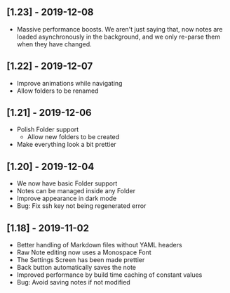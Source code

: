 ## [1.23] - 2019-12-08
* Massive performance boosts. We aren't just saying that, now notes are loaded asynchronously in the background, and we only re-parse them when they have changed.

## [1.22] - 2019-12-07

* Improve animations while navigating
* Allow folders to be renamed

## [1.21] - 2019-12-06

* Polish Folder support
  - Allow new folders to be created
* Make everything look a bit prettier

## [1.20] - 2019-12-04

* We now have basic Folder support
* Notes can be managed inside any Folder
* Improve appearance in dark mode
* Bug: Fix ssh key not being regenerated error

## [1.18] - 2019-11-02

* Better handling of Markdown files without YAML headers
* Raw Note editing now uses a Monospace Font
* The Settings Screen has been made prettier
* Back button automatically saves the note
* Improved performance by build time caching of constant values
* Bug: Avoid saving notes if not modified
